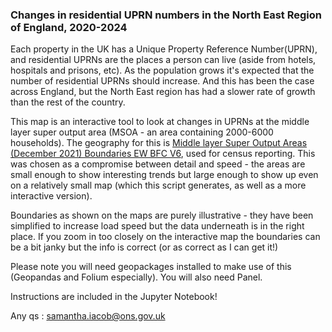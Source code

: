 ### Changes in residential UPRN numbers in the North East Region of England, 2020-2024

Each property in the UK has a Unique Property Reference Number(UPRN), and residential UPRNs are the places a person can live (aside from hotels, hospitals and prisons, etc).
As the population grows it's expected that the number of residential UPRNs should increase. And this has been the case across England, but the North East region has had a slower rate of growth than the rest of the country.

This map is an interactive tool to look at changes in UPRNs at the middle layer super output area (MSOA - an area containing 2000-6000 households). The geography for this is [Middle layer Super Output Areas (December 2021) Boundaries EW BFC V6](https://geoportal.statistics.gov.uk/datasets/608940e46ed649e3b00a5409befe31f8_0/explore?location=53.993921%2C-0.331215%2C6.74), used for census reporting. This was chosen as a compromise between detail and speed - the areas are small enough to show interesting trends but large enough to show up even on a relatively small map (which this script generates, as well as a more interactive version).

Boundaries as shown on the maps are purely illustrative - they have been simplified to increase load speed but the data underneath is in the right place. If you zoom in too closely on the interactive map the boundaries can be a bit janky but the info is correct (or as correct as I can get it!)

Please note you will need geopackages installed to make use of this (Geopandas and Folium especially). You will also need Panel.

Instructions are included in the Jupyter Notebook! 

Any qs : samantha.iacob@ons.gov.uk
